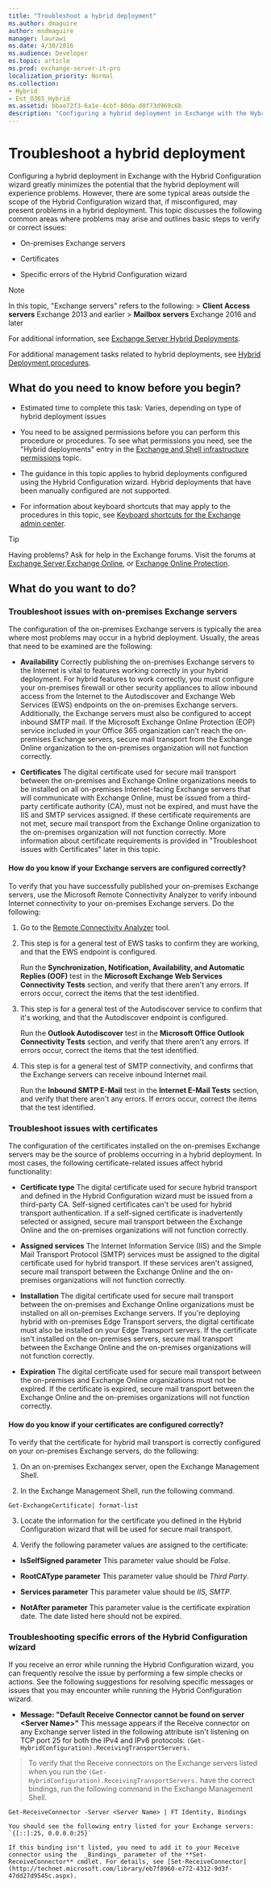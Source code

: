 ```yaml
---
title: "Troubleshoot a hybrid deployment"
ms.author: dmaguire
author: msdmaguire
manager: laurawi
ms.date: 4/30/2016
ms.audience: Developer
ms.topic: article
ms.prod: exchange-server-it-pro
localization_priority: Normal
ms.collection:
- Hybrid
- Ent_O365_Hybrid
ms.assetid: bbae72f3-6a1e-4cbf-80da-d8f73d969c6b
description: "Configuring a hybrid deployment in Exchange with the Hybrid Configuration wizard greatly minimizes the potential that the hybrid deployment will experience problems. However, there are some typical areas outside the scope of the Hybrid Configuration wizard that, if misconfigured, may present problems in a hybrid deployment. This topic discusses the following common areas where problems may arise and outlines basic steps to verify or correct issues:"
---
```


# Troubleshoot a hybrid deployment

Configuring a hybrid deployment in Exchange with the Hybrid Configuration wizard greatly minimizes the potential that the hybrid deployment will experience problems. However, there are some typical areas outside the scope of the Hybrid Configuration wizard that, if misconfigured, may present problems in a hybrid deployment. This topic discusses the following common areas where problems may arise and outlines basic steps to verify or correct issues:
  
- On-premises Exchange servers
    
- Certificates
    
- Specific errors of the Hybrid Configuration wizard
    
> [!NOTE]
>  In this topic, "Exchange servers" refers to the following: > **Client Access servers** Exchange 2013 and earlier > **Mailbox servers** Exchange 2016 and later 
  
For additional information, see [Exchange Server Hybrid Deployments](../exchange-hybrid.md).
  
For additional management tasks related to hybrid deployments, see [Hybrid Deployment procedures](hybrid-deployment.md).
  
## What do you need to know before you begin?

- Estimated time to complete this task: Varies, depending on type of hybrid deployment issues
    
- You need to be assigned permissions before you can perform this procedure or procedures. To see what permissions you need, see the "Hybrid deployments" entry in the [Exchange and Shell infrastructure permissions](http://technet.microsoft.com/library/3646a4e8-36b2-41fb-89a4-79b0963fcb11.aspx) topic. 
    
- The guidance in this topic applies to hybrid deployments configured using the Hybrid Configuration wizard. Hybrid deployments that have been manually configured are not supported.
    
- For information about keyboard shortcuts that may apply to the procedures in this topic, see [Keyboard shortcuts for the Exchange admin center](../../accessibility/keyboard-shortcuts-in-admin-center.md).
    
> [!TIP]
> Having problems? Ask for help in the Exchange forums. Visit the forums at [Exchange Server](https://go.microsoft.com/fwlink/p/?linkId=60612),[Exchange Online](https://go.microsoft.com/fwlink/p/?linkId=267542), or [Exchange Online Protection](https://go.microsoft.com/fwlink/p/?linkId=285351). 
  
## What do you want to do?

### Troubleshoot issues with on-premises Exchange servers

The configuration of the on-premises Exchange servers is typically the area where most problems may occur in a hybrid deployment. Usually, the areas that need to be examined are the following:
  
- **Availability** Correctly publishing the on-premises Exchange servers to the Internet is vital to features working correctly in your hybrid deployment. For hybrid features to work correctly, you must configure your on-premises firewall or other security appliances to allow inbound access from the Internet to the Autodiscover and Exchange Web Services (EWS) endpoints on the on-premises Exchange servers. Additionally, the Exchange servers must also be configured to accept inbound SMTP mail. If the Microsoft Exchange Online Protection (EOP) service included in your Office 365 organization can't reach the on-premises Exchange servers, secure mail transport from the Exchange Online organization to the on-premises organization will not function correctly. 
    
- **Certificates** The digital certificate used for secure mail transport between the on-premises and Exchange Online organizations needs to be installed on all on-premises Internet-facing Exchange servers that will communicate with Exchange Online, must be issued from a third-party certificate authority (CA), must not be expired, and must have the IIS and SMTP services assigned. If these certificate requirements are not met, secure mail transport from the Exchange Online organization to the on-premises organization will not function correctly. More information about certificate requirements is provided in "Troubleshoot issues with Certificates" later in this topic. 
    
#### How do you know if your Exchange servers are configured correctly?

To verify that you have successfully published your on-premises Exchange servers, use the Microsoft Remote Connectivity Analyzer to verify inbound Internet connectivity to your on-premises Exchange servers. Do the following:
  
1. Go to the [Remote Connectivity Analyzer](https://www.testexchangeconnectivity.com/) tool. 
    
2. This step is for a general test of EWS tasks to confirm they are working, and that the EWS endpoint is configured. 
    
    Run the **Synchronization, Notification, Availability, and Automatic Replies (OOF)** test in the **Microsoft Exchange Web Services Connectivity Tests** section, and verify that there aren't any errors. If errors occur, correct the items that the test identified. 
    
3. This step is for a general test of the Autodiscover service to confirm that it's working, and that the Autodiscover endpoint is configured. 
    
    Run the **Outlook Autodiscover** test in the **Microsoft Office Outlook Connectivity Tests** section, and verify that there aren't any errors. If errors occur, correct the items that the test identified. 
    
4. This step is for a general test of SMTP connectivity, and confirms that the Exchange servers can receive inbound Internet mail. 
    
    Run the **Inbound SMTP E-Mail** test in the **Internet E-Mail Tests** section, and verify that there aren't any errors. If errors occur, correct the items that the test identified. 
    
### Troubleshoot issues with certificates

The configuration of the certificates installed on the on-premises Exchange servers may be the source of problems occurring in a hybrid deployment. In most cases, the following certificate-related issues affect hybrid functionality:
  
- **Certificate type** The digital certificate used for secure hybrid transport and defined in the Hybrid Configuration wizard must be issued from a third-party CA. Self-signed certificates can't be used for hybrid transport authentication. If a self-signed certificate is inadvertently selected or assigned, secure mail transport between the Exchange Online and the on-premises organizations will not function correctly. 
    
- **Assigned services** The Internet Information Service (IIS) and the Simple Mail Transport Protocol (SMTP) services must be assigned to the digital certificate used for hybrid transport. If these services aren't assigned, secure mail transport between the Exchange Online and the on-premises organizations will not function correctly. 
    
- **Installation** The digital certificate used for secure mail transport between the on-premises and Exchange Online organizations must be installed on all on-premises Exchange servers. If you're deploying hybrid with on-premises Edge Transport servers, the digital certificate must also be installed on your Edge Transport servers. If the certificate isn't installed on the on-premises servers, secure mail transport between the Exchange Online and the on-premises organizations will not function correctly. 
    
- **Expiration** The digital certificate used for secure mail transport between the on-premises and Exchange Online organizations must not be expired. If the certificate is expired, secure mail transport between the Exchange Online and the on-premises organizations will not function correctly. 
    
#### How do you know if your certificates are configured correctly?

To verify that the certificate for hybrid mail transport is correctly configured on your on-premises Exchange servers, do the following:
  
1. On an on-premises Exchangex server, open the Exchange Management Shell.
    
2. In the Exchange Management Shell, run the following command.
    
  ```
  Get-ExchangeCertificate| format-list
  ```

3. Locate the information for the certificate you defined in the Hybrid Configuration wizard that will be used for secure mail transport.
    
4. Verify the following parameter values are assigned to the certificate:
    
  - **IsSelfSigned parameter** This parameter value should be  _False_.
    
  - **RootCAType parameter** This parameter value should be  _Third Party_.
    
  - **Services parameter** This parameter value should be  _IIS, SMTP_.
    
  - **NotAfter parameter** This parameter value is the certificate expiration date. The date listed here should not be expired. 
    
### Troubleshooting specific errors of the Hybrid Configuration wizard

If you receive an error while running the Hybrid Configuration wizard, you can frequently resolve the issue by performing a few simple checks or actions. See the following suggestions for resolving specific messages or issues that you may encounter while running the Hybrid Configuration wizard.
  
- **Message: "Default Receive Connector cannot be found on server \<Server Name\>"** This message appears if the Receive connector on any Exchange server listed in the following attribute isn't listening on TCP port 25 for both the IPv4 and IPv6 protocols:  `(Get-HybridConfiguration).ReceivingTransportServers.`
    
> To verify that the Receive connectors on the Exchange servers listed when you run the  `(Get-HybridConfiguration).ReceivingTransportServers.` have the correct bindings, run the following command in the Exchange Management Shell. 
    
  ```
  Get-ReceiveConnector -Server <Server Name> | FT Identity, Bindings
  
  ```

    You should see the following entry listed for your Exchange servers:  `{[::]:25, 0.0.0.0:25}`
    
    If this binding isn't listed, you need to add it to your Receive connector using the  _Bindings_ parameter of the **Set-ReceiveConnector** cmdlet. For details, see [Set-ReceiveConnector](http://technet.microsoft.com/library/eb7f8960-e772-4312-9d3f-47dd27d9545c.aspx).
    


